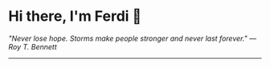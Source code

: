 <h1>Hi there, I'm Ferdi 👋</h1>

<p><em>
  "Never lose hope. Storms make people stronger and never last forever." — Roy T. Bennett
</em></p>

---
